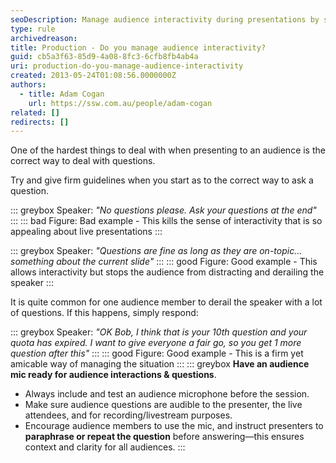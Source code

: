 ```yaml
---
seoDescription: Manage audience interactivity during presentations by setting clear guidelines and redirecting off-topic questions to maintain a productive Q&A session.
type: rule
archivedreason:
title: Production - Do you manage audience interactivity?
guid: cb5a3f63-85d9-4a08-8fc3-6cfb8fb4ab4a
uri: production-do-you-manage-audience-interactivity
created: 2013-05-24T01:08:56.0000000Z
authors:
  - title: Adam Cogan
    url: https://ssw.com.au/people/adam-cogan
related: []
redirects: []
---
```


One of the hardest things to deal with when presenting to an audience is the correct way to deal with questions.

Try and give firm guidelines when you start as to the correct way to ask a question.

<!--endintro-->

::: greybox
Speaker: _"No questions please. Ask your questions at the end"_
:::
::: bad
Figure: Bad example - This kills the sense of interactivity that is so appealing about live presentations
:::

::: greybox
Speaker: _"Questions are fine as long as they are on-topic... something about the current slide"_
:::
::: good
Figure: Good example - This allows interactivity but stops the audience from distracting and derailing the speaker
:::

It is quite common for one audience member to derail the speaker with a lot of questions. If this happens, simply respond:

::: greybox
Speaker: _"OK Bob, I think that is your 10th question and your quota has expired. I want to give everyone a fair go, so you get 1 more question after this"_
:::
::: good
Figure: Good example - This is a firm yet amicable way of managing the situation
:::
::: greybox
**Have an audience mic ready for audience interactions & questions**.  

* Always include and test an audience microphone before the session.  
* Make sure audience questions are audible to the presenter, the live attendees, and for recording/livestream purposes.  
* Encourage audience members to use the mic, and instruct presenters to **paraphrase or repeat the question** before answering—this ensures context and clarity for all audiences.
:::
